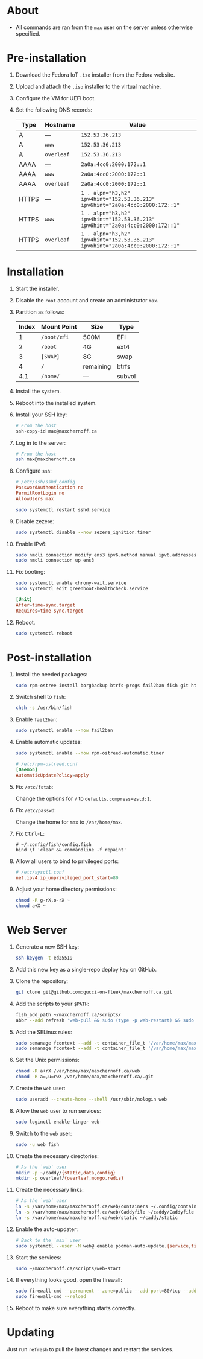 About
=====

- All commands are ran from the `max` user on the server unless
  otherwise specified.

Pre-installation
================

1. Download the Fedora IoT `.iso` installer from the Fedora website.

2. Upload and attach the `.iso` installer to the virtual machine.

3. Configure the VM for UEFI boot.

4. Set the following DNS records:

    | Type  | Hostname   | Value                   |
    |-------|------------|-------------------------|
    | A     | —          | `152.53.36.213`         |
    | A     | `www`      | `152.53.36.213`         |
    | A     | `overleaf` | `152.53.36.213`         |
    | AAAA  | —          | `2a0a:4cc0:2000:172::1` |
    | AAAA  | `www`      | `2a0a:4cc0:2000:172::1` |
    | AAAA  | `overleaf` | `2a0a:4cc0:2000:172::1` |
    | HTTPS | —          | `1 . alpn="h3,h2" ipv4hint="152.53.36.213" ipv6hint="2a0a:4cc0:2000:172::1"` |
    | HTTPS | `www`      | `1 . alpn="h3,h2" ipv4hint="152.53.36.213" ipv6hint="2a0a:4cc0:2000:172::1"` |
    | HTTPS | `overleaf` | `1 . alpn="h3,h2" ipv4hint="152.53.36.213" ipv6hint="2a0a:4cc0:2000:172::1"` |



Installation
============

1. Start the installer.

2. Disable the `root` account and create an administrator `max`.

3. Partition as follows:

    | Index | Mount Point | Size      | Type   |
    |-------|-------------|-----------|--------|
    | 1     | `/boot/efi` | 500M      | EFI    |
    | 2     | `/boot`     | 4G        | ext4   |
    | 3     | `[SWAP]`    | 8G        | swap   |
    | 4     | `/`         | remaining | btrfs  |
    | 4.1   | `/home/`    | —         | subvol |

4. Install the system.

5. Reboot into the installed system.

6. Install your SSH key:

    ```sh
    # From the host
    ssh-copy-id max@maxchernoff.ca
    ```

7. Log in to the server:

    ```sh
    # From the host
    ssh max@maxchernoff.ca
    ```

8. Configure `ssh`:

    ```conf
    # /etc/ssh/sshd_config
    PasswordAuthentication no
    PermitRootLogin no
    AllowUsers max
    ```
    ``` sh
    sudo systemctl restart sshd.service
    ```

9. Disable zezere:

    ``` sh
    sudo systemctl disable --now zezere_ignition.timer
    ```

10. Enable IPv6:

    ```sh
    sudo nmcli connection modify ens3 ipv6.method manual ipv6.addresses 2a0a:4cc0:2000:172::1/64 ipv6.gateway fe80::1
    sudo nmcli connection up ens3
    ```

11. Fix booting:

    ```sh
    sudo systemctl enable chrony-wait.service
    sudo systemctl edit greenboot-healthcheck.service
    ```
    ```conf
    [Unit]
    After=time-sync.target
    Requires=time-sync.target
    ```

12. Reboot.

    ```sh
    sudo systemctl reboot
    ```

Post-installation
=================

1. Install the needed packages:

    ```sh
    sudo rpm-ostree install borgbackup btrfs-progs fail2ban fish git htop snapper vim
    ```

2. Switch shell to `fish`:

    ```sh
    chsh -s /usr/bin/fish
    ```

3. Enable `fail2ban`:

    ```sh
    sudo systemctl enable --now fail2ban
    ```

4. Enable automatic updates:

    ```sh
    sudo systemctl enable --now rpm-ostreed-automatic.timer
    ```
    ```conf
    # /etc/rpm-ostreed.conf
    [Daemon]
    AutomaticUpdatePolicy=apply
    ```

5. Fix `/etc/fstab`:

    Change the options for `/` to `defaults,compress=zstd:1`.

6. Fix `/etc/passwd`:

    Change the home for `max` to `/var/home/max`.

7. Fix <kbd>Ctrl</kbd>-<kbd>L</kbd>:

    ```fish
    # ~/.config/fish/config.fish
    bind \f 'clear && commandline -f repaint'
    ```

8. Allow all users to bind to privileged ports:

    ```conf
    # /etc/sysctl.conf
    net.ipv4.ip_unprivileged_port_start=80
    ```

9. Adjust your home directory permissions:

    ```sh
    chmod -R g-rX,o-rX ~
    chmod a+X ~
    ```


Web Server
==========

1. Generate a new SSH key:

    ```sh
    ssh-keygen -t ed25519
    ```

2. Add this new key as a single-repo deploy key on GitHub.

3. Clone the repository:

    ```sh
    git clone git@github.com:gucci-on-fleek/maxchernoff.ca.git
    ```

4. Add the scripts to your `$PATH`:

    ```sh
    fish_add_path ~/maxchernoff.ca/scripts/
    abbr --add refresh 'web-pull && sudo (type -p web-restart) && sudo (type -p web-status)'
    ```

5. Add the SELinux rules:

    ```sh
    sudo semanage fcontext --add -t container_file_t '/var/home/max/maxchernoff.ca/web/Caddyfile'
    sudo semanage fcontext --add -t container_file_t '/var/home/max/maxchernoff.ca/web/static(/.*)?'
    ```

6. Set the Unix permissions:

    ```sh
    chmod -R a+rX /var/home/max/maxchernoff.ca/web
    chmod -R a=,u=rwX /var/home/max/maxchernoff.ca/.git
    ```

7. Create the `web` user:

    ```sh
    sudo useradd --create-home --shell /usr/sbin/nologin web
    ```

8. Allow the `web` user to run services:

    ```sh
    sudo loginctl enable-linger web
    ```

9. Switch to the `web` user:

    ```sh
    sudo -u web fish
    ```

10. Create the necessary directories:

    ```sh
    # As the `web` user
    mkdir -p ~/caddy/{static,data,config}
    mkdir -p overleaf/{overleaf,mongo,redis}
    ```

11. Create the necessary links:

    ```sh
    # As the `web` user
    ln -s /var/home/max/maxchernoff.ca/web/containers ~/.config/containers
    ln -s /var/home/max/maxchernoff.ca/web/Caddyfile ~/caddy/Caddyfile
    ln -s /var/home/max/maxchernoff.ca/web/static ~/caddy/static
    ```

12. Enable the auto-updater:

    ```sh
    # Back to the `max` user
    sudo systemctl --user -M web@ enable podman-auto-update.{service,timer}
    ```

13. Start the services:

    ```sh
    sudo ~/maxchernoff.ca/scripts/web-start
    ```

14. If everything looks good, open the firewall:

    ```sh
    sudo firewall-cmd --permanent --zone=public --add-port=80/tcp --add-port=443/tcp --add-port=443/udp
    sudo firewall-cmd --reload
    ```

15. Reboot to make sure everything starts correctly.


Updating
========

Just run `refresh` to pull the latest changes and restart the services.
